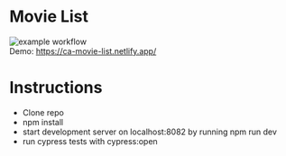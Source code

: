 # Movie List
![example workflow](https://github.com/carlaberg/movie-list/actions/workflows/main.yml/badge.svg) <br/>
Demo: https://ca-movie-list.netlify.app/

# Instructions
- Clone repo
- npm install
- start development server on localhost:8082 by running npm run dev
- run cypress tests with cypress:open

